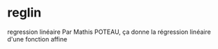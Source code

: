 # reglin
regression linéaire
Par Mathis POTEAU, ça donne la régression linéaire d'une fonction affine
